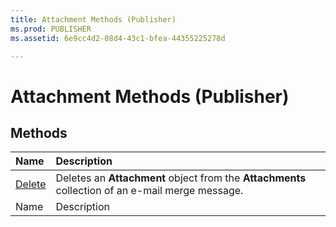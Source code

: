 ```yaml
---
title: Attachment Methods (Publisher)
ms.prod: PUBLISHER
ms.assetid: 6e9cc4d2-08d4-43c1-bfea-44355225278d

---
```



# Attachment Methods (Publisher)

## Methods



|**Name**|**Description**|
|:-----|:-----|
| [Delete](attachment.delete-method-publisher.md)|Deletes an  **Attachment** object from the **Attachments** collection of an e-mail merge message.|
|Name|Description|


